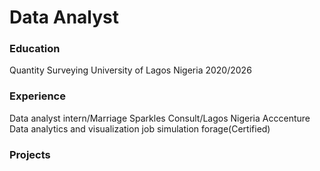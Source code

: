# Data Analyst

### Education
Quantity Surveying
University of Lagos Nigeria 2020/2026

### Experience
Data analyst intern/Marriage Sparkles Consult/Lagos Nigeria
Acccenture Data analytics and visualization job simulation forage(Certified)

### Projects
